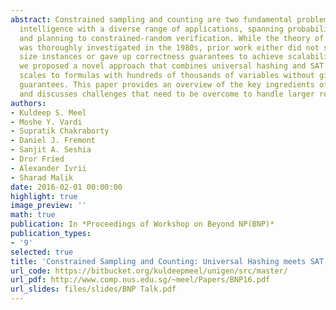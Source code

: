 ```yaml
---
abstract: Constrained sampling and counting are two fundamental problems in artificial
  intelligence with a diverse range of applications, spanning probabilistic reasoning
  and planning to constrained-random verification. While the theory of these problems
  was thoroughly investigated in the 1980s, prior work either did not scale to industrial
  size instances or gave up correctness guarantees to achieve scalability. Recently,
  we proposed a novel approach that combines universal hashing and SAT solving and
  scales to formulas with hundreds of thousands of variables without giving up correctness
  guarantees. This paper provides an overview of the key ingredients of the approach
  and discusses challenges that need to be overcome to handle larger real-world instances.
authors:
- Kuldeep S. Meel
- Moshe Y. Vardi
- Supratik Chakraborty
- Daniel J. Fremont
- Sanjit A. Seshia
- Dror Fried
- Alexander Ivrii
- Sharad Malik
date: 2016-02-01 00:00:00
highlight: true
image_preview: ''
math: true
publication: In *Proceedings of Workshop on Beyond NP(BNP)*
publication_types:
- '9'
selected: true
title: 'Constrained Sampling and Counting: Universal Hashing meets SAT Solving'
url_code: https://bitbucket.org/kuldeepmeel/unigen/src/master/
url_pdf: http://www.comp.nus.edu.sg/~meel/Papers/BNP16.pdf
url_slides: files/slides/BNP Talk.pdf
---
```


